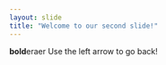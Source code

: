 ```yaml
---
layout: slide
title: "Welcome to our second slide!"
---
```

**bold**eraer
Use the left arrow to go back!
